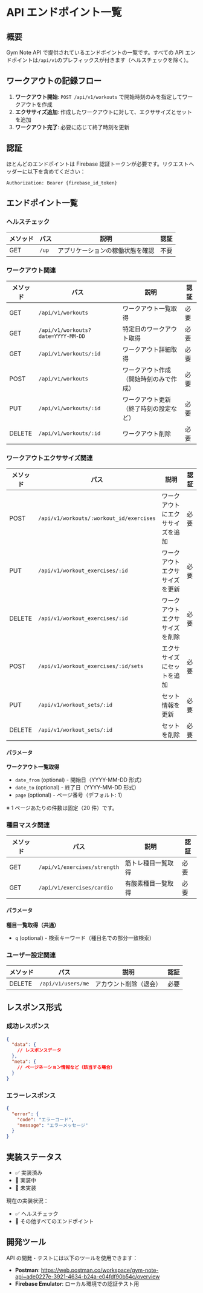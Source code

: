 # API エンドポイント一覧

## 概要

Gym Note API で提供されているエンドポイントの一覧です。すべての API エンドポイントは`/api/v1`のプレフィックスが付きます（ヘルスチェックを除く）。

## ワークアウトの記録フロー

1. **ワークアウト開始**: `POST /api/v1/workouts` で開始時刻のみを指定してワークアウトを作成
2. **エクササイズ追加**: 作成したワークアウトに対して、エクササイズとセットを追加
3. **ワークアウト完了**: 必要に応じて終了時刻を更新

## 認証

ほとんどのエンドポイントは Firebase 認証トークンが必要です。リクエストヘッダーに以下を含めてください：

```text
Authorization: Bearer {firebase_id_token}
```

## エンドポイント一覧

### ヘルスチェック

| メソッド | パス  | 説明                             | 認証 |
| -------- | ----- | -------------------------------- | ---- |
| GET      | `/up` | アプリケーションの稼働状態を確認 | 不要 |

### ワークアウト関連

| メソッド | パス                               | 説明                                   | 認証 |
| -------- | ---------------------------------- | -------------------------------------- | ---- |
| GET      | `/api/v1/workouts`                 | ワークアウト一覧取得                   | 必要 |
| GET      | `/api/v1/workouts?date=YYYY-MM-DD` | 特定日のワークアウト取得               | 必要 |
| GET      | `/api/v1/workouts/:id`             | ワークアウト詳細取得                   | 必要 |
| POST     | `/api/v1/workouts`                 | ワークアウト作成（開始時刻のみで作成） | 必要 |
| PUT      | `/api/v1/workouts/:id`             | ワークアウト更新（終了時刻の設定など） | 必要 |
| DELETE   | `/api/v1/workouts/:id`             | ワークアウト削除                       | 必要 |

### ワークアウトエクササイズ関連

| メソッド | パス                                     | 説明                                       | 認証 |
| -------- | ---------------------------------------- | ------------------------------------------ | ---- |
| POST     | `/api/v1/workouts/:workout_id/exercises` | ワークアウトにエクササイズを追加           | 必要 |
| PUT      | `/api/v1/workout_exercises/:id`          | ワークアウトエクササイズを更新             | 必要 |
| DELETE   | `/api/v1/workout_exercises/:id`          | ワークアウトエクササイズを削除             | 必要 |
| POST     | `/api/v1/workout_exercises/:id/sets`    | エクササイズにセットを追加                 | 必要 |
| PUT      | `/api/v1/workout_sets/:id`               | セット情報を更新                           | 必要 |
| DELETE   | `/api/v1/workout_sets/:id`               | セットを削除                               | 必要 |

#### パラメータ

**ワークアウト一覧取得**

- `date_from` (optional) - 開始日（YYYY-MM-DD 形式）
- `date_to` (optional) - 終了日（YYYY-MM-DD 形式）
- `page` (optional) - ページ番号（デフォルト: 1）

※ 1 ページあたりの件数は固定（20 件）です。

### 種目マスタ関連

| メソッド | パス                         | 説明               | 認証 |
| -------- | ---------------------------- | ------------------ | ---- |
| GET      | `/api/v1/exercises/strength` | 筋トレ種目一覧取得 | 必要 |
| GET      | `/api/v1/exercises/cardio`   | 有酸素種目一覧取得 | 必要 |

#### パラメータ

**種目一覧取得（共通）**

- `q` (optional) - 検索キーワード（種目名での部分一致検索）

### ユーザー設定関連

| メソッド | パス               | 説明                   | 認証 |
| -------- | ------------------ | ---------------------- | ---- |
| DELETE   | `/api/v1/users/me` | アカウント削除（退会） | 必要 |

## レスポンス形式

### 成功レスポンス

```json
{
  "data": {
    // レスポンスデータ
  },
  "meta": {
    // ページネーション情報など（該当する場合）
  }
}
```

### エラーレスポンス

```json
{
  "error": {
    "code": "エラーコード",
    "message": "エラーメッセージ"
  }
}
```

## 実装ステータス

- ✅ 実装済み
- 🚧 実装中
- 📝 未実装

現在の実装状況：

- ✅ ヘルスチェック
- 📝 その他すべてのエンドポイント

## 開発ツール

API の開発・テストには以下のツールを使用できます：

- **Postman**: https://web.postman.co/workspace/gym-note-api~ade0227e-3921-4634-b24a-e04fdf90b54c/overview
- **Firebase Emulator**: ローカル環境での認証テスト用
